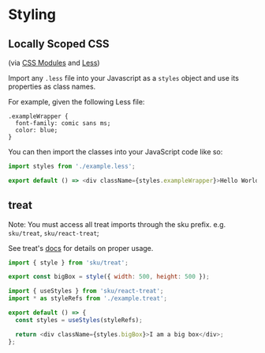 # Styling

## Locally Scoped CSS

(via [CSS Modules](https://github.com/css-modules/css-modules) and [Less](http://lesscss.org/))

Import any `.less` file into your Javascript as a `styles` object and use its properties as class names.

For example, given the following Less file:

```less
.exampleWrapper {
  font-family: comic sans ms;
  color: blue;
}
```

You can then import the classes into your JavaScript code like so:

```js
import styles from './example.less';

export default () => <div className={styles.exampleWrapper}>Hello World!</div>;
```

## treat

Note: You must access all treat imports through the sku prefix. e.g. `sku/treat`, `sku/react-treat`;

See treat's [docs](https://seek-oss.github.io/treat/) for details on proper usage.

```js
import { style } from 'sku/treat';

export const bigBox = style({ width: 500, height: 500 });
```

```js
import { useStyles } from 'sku/react-treat';
import * as styleRefs from './example.treat';

export default () => {
  const styles = useStyles(styleRefs);

  return <div className={styles.bigBox}>I am a big box</div>;
};
```

